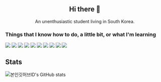 <h2 align="center">Hi there 👋</h2>

<p align="center">An unenthusiastic student living in South Korea.</p>

### Things that I know how to do, a little bit, or what I'm learning
<img src="https://img.shields.io/badge/php-777BB4?style=flat-square&logo=php&logoColor=white"/></a>
<img src="https://img.shields.io/badge/React-61DAFB?style=flat-square&logo=React&logoColor=white"/></a>
<img src="https://img.shields.io/badge/Python-3776AB?style=flat-square&logo=Python&logoColor=white"/></a>
<img src="https://img.shields.io/badge/jquery-0769AD?style=flat-square&logo=jquery&logoColor=white"></a>
<img src="https://img.shields.io/badge/HTML5-E34F26?style=flat-square&logo=HTML5&logoColor=white"/></a> 
<img src="https://img.shields.io/badge/CSS3-1572B6?style=flat-square&logo=CSS3&logoColor=white"/></a> 
<img src="https://img.shields.io/badge/JavaScript-F7DF1E?style=flat-square&logo=JavaScript&logoColor=black"/></a>
<img src="https://img.shields.io/badge/mysql-4479A1?style=flat-square&logo=mysql&logoColor=white"></a>
<img src="https://img.shields.io/badge/mariaDB-003545?style=flat-square&logo=mariaDB&logoColor=white"></a>
<img src="https://img.shields.io/badge/Cloudflare-F38020?style=flat-square&logo=Cloudflare&logoColor=white"></a> 

## Stats
![본인깃허브ID's GitHub stats](https://github-readme-stats.vercel.app/api?username=hyux25&show_icons=true&theme=prussian)

<!--
**hyux25/hyux25** is a ✨ _special_ ✨ repository because its `README.md` (this file) appears on your GitHub profile.

Here are some ideas to get you started:

- 🔭 I’m currently working on ...
- 🌱 I’m currently learning ...
- 👯 I’m looking to collaborate on ...
- 🤔 I’m looking for help with ...
- 💬 Ask me about ...
- 📫 How to reach me: ...
- 😄 Pronouns: ...
- ⚡ Fun fact: ...
-->
